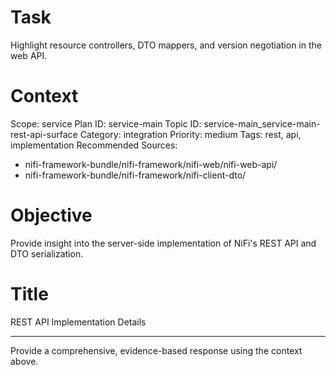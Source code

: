 # Task
Highlight resource controllers, DTO mappers, and version negotiation in the web API.

# Context
Scope: service
Plan ID: service-main
Topic ID: service-main_service-main-rest-api-surface
Category: integration
Priority: medium
Tags: rest, api, implementation
Recommended Sources:
- nifi-framework-bundle/nifi-framework/nifi-web/nifi-web-api/
- nifi-framework-bundle/nifi-framework/nifi-client-dto/

# Objective
Provide insight into the server-side implementation of NiFi's REST API and DTO serialization.

# Title
REST API Implementation Details

---

Provide a comprehensive, evidence-based response using the context above.
